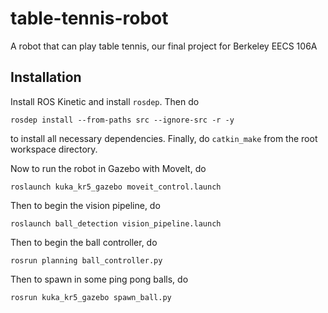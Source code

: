 # table-tennis-robot
A robot that can play table tennis, our final project for Berkeley EECS 106A

## Installation

Install ROS Kinetic and install `rosdep`. Then do

    rosdep install --from-paths src --ignore-src -r -y

to install all necessary dependencies. Finally, do `catkin_make` from the root workspace directory. 

Now to run the robot in Gazebo with MoveIt, do

    roslaunch kuka_kr5_gazebo moveit_control.launch

Then to begin the vision pipeline, do

    roslaunch ball_detection vision_pipeline.launch

Then to begin the ball controller, do

    rosrun planning ball_controller.py

Then to spawn in some ping pong balls, do 

    rosrun kuka_kr5_gazebo spawn_ball.py

